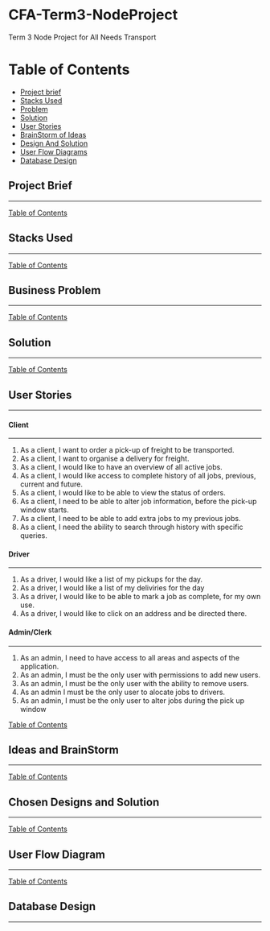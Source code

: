 # CFA-Term3-NodeProject
Term 3 Node Project for All Needs Transport


# Table of Contents

* [Project brief](#project-brief)
* [Stacks Used](#stacks-used)
* [Problem](#business-problem)
* [Solution](#solution)
* [User Stories](#user-stories)
* [BrainStorm of Ideas](#ideas-and-brainstorm)
* [Design And Solution](#chosen-designs-and-solution)
* [User Flow Diagrams](#user-flow-diagram)
* [Database Design](#database-design)







## Project Brief
***
[Table of Contents](#table-of-contents)


## Stacks Used 
***
[Table of Contents](#table-of-contents)

## Business Problem 
*** 
[Table of Contents](#table-of-contents)

## Solution 
*** 
[Table of Contents](#table-of-contents)

## User Stories 
***
#### Client 
***
1. As a client, I want to order a pick-up of freight to be transported.
2. As a client, I want to organise a delivery for freight.
3. As a client, I would like to have an overview of all active jobs.
4. As a client, I would like access to complete history of all jobs, previous, current and future.
5. As a client, I would like to be able to view the status of orders.
6. As a client, I need to be able to alter job information, before the pick-up window starts.
7. As a client, I need to be able to add extra jobs to my previous jobs.
8. As a client, I need the ability to search through history with specific queries.


#### Driver 
***
1. As a driver, I would like a list of my pickups for the day.
2. As a driver, I would like a list of my deliviries for the day
3. As a driver, I would like to be able to mark a job as complete, for my own use.
4. As a driver, I would like to click on an address and be directed there.


#### Admin/Clerk 
*** 
1. As an admin, I need to have access to all areas and aspects of the application.
2. As an admin, I must be the only user with permissions to add new users.
3. As an admin, I must be the only user with the ability to remove users.
4. As an admin I must be the only user to alocate jobs to drivers.
5. As an admin, I must be the only user to alter jobs during the pick up window


[Table of Contents](#table-of-contents)

## Ideas and BrainStorm
*** 
[Table of Contents](#table-of-contents)

## Chosen Designs and Solution
*** 
[Table of Contents](#table-of-contents)

## User Flow Diagram
***
[Table of Contents](#table-of-contents)

## Database Design 
*** 





